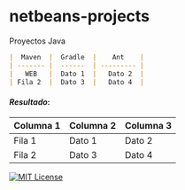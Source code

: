 # netbeans-projects

Proyectos Java

```markdown
|  Maven  |  Gradle  |    Ant    |
| ------- |  ------  | --------- |
|   WEB   |  Dato 1  |   Dato 2  |
| Fila 2  |  Dato 3  |   Dato 4  |
```

#### _Resultado_:

| Columna 1 | Columna 2 | Columna 3 |
| --------- | --------- | --------- |
| Fila 1    | Dato 1    | Dato 2    |
| Fila 2    | Dato 3    | Dato 4    |

[![MIT License](https://img.shields.io/badge/License-MIT-green.svg)](https://choosealicense.com/licenses/mit/)


